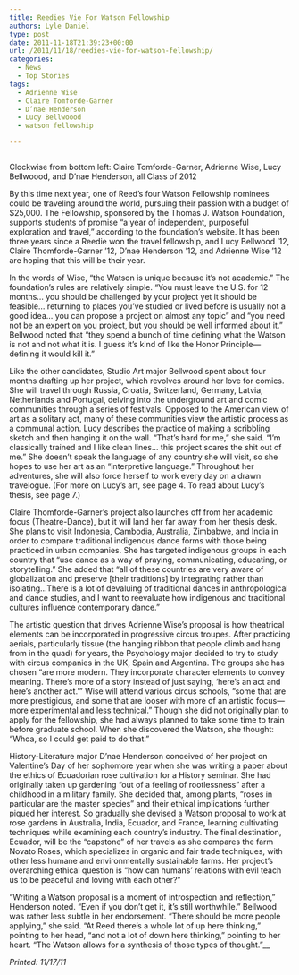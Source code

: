 ```yaml
---
title: Reedies Vie For Watson Fellowship
authors: Lyle Daniel
type: post
date: 2011-11-18T21:39:23+00:00
url: /2011/11/18/reedies-vie-for-watson-fellowship/
categories:
  - News
  - Top Stories
tags:
  - Adrienne Wise
  - Claire Tomforde-Garner
  - D’nae Henderson
  - Lucy Bellwoood
  - watson fellowship

---
```

<div id="attachment_997" style="width: 520px" class="wp-caption aligncenter">
  <a href="https://i2.wp.com/www.reedquest.org/wp-content/uploads/2011/11/watson1.jpg"><img class="size-full wp-image-997 " title="watson" src="https://i2.wp.com/www.reedquest.org/wp-content/uploads/2011/11/watson1.jpg?resize=510%2C340" alt="" data-recalc-dims="1" /></a>
  
  <p class="wp-caption-text">
    Clockwise from bottom left: Claire Tomforde-Garner, Adrienne Wise, Lucy Bellwoood, and D’nae Henderson, all Class of 2012
  </p>
</div>

By this time next year, one of Reed’s four Watson Fellowship nominees could be traveling around the world, pursuing their passion with a budget of $25,000. The Fellowship, sponsored by the Thomas J. Watson Foundation, supports students of promise “a year of independent, purposeful exploration and travel,” according to the foundation&#8217;s website. It has been three years since a Reedie won the travel fellowship, and Lucy Bellwood &#8217;12, Claire Thomforde-Garner &#8217;12, D’nae Henderson &#8217;12, and Adrienne Wise &#8217;12 are hoping that this will be their year.

In the words of Wise, “the Watson is unique because it’s not academic.” The foundation’s rules are relatively simple. “You must leave the U.S. for 12 months… you should be challenged by your project yet it should be feasible… returning to places you’ve studied or lived before is usually not a good idea… you can propose a project on almost any topic” and “you need not be an expert on you project, but you should be well informed about it.” Bellwood noted that “they spend a bunch of time defining what the Watson is not and not what it is. I guess it’s kind of like the Honor Principle—defining it would kill it.”

Like the other candidates, Studio Art major Bellwood spent about four months drafting up her project, which revolves around her love for comics.  She will travel through Russia, Croatia, Switzerland, Germany, Latvia, Netherlands and Portugal, delving into the underground art and comic communities through a series of festivals. Opposed to the American view of art as a solitary act, many of these communities view the artistic process as a communal action. Lucy describes the practice of making a scribbling sketch and then hanging it on the wall. “That’s hard for me,” she said. “I’m classically trained and I like clean lines… this project scares the shit out of me.” She doesn’t speak the language of any country she will visit, so she hopes to use her art as an “interpretive language.” Throughout her adventures, she will also force herself to work every day on a drawn travelogue. (For more on Lucy&#8217;s art, see page 4. To read about Lucy&#8217;s thesis, see page 7.)

Claire Thomforde-Garner’s project also launches off from her academic focus (Theatre-Dance), but it will land her far away from her thesis desk. She plans to visit Indonesia, Cambodia, Australia, Zimbabwe, and India in order to compare traditional indigenous dance forms with those being practiced in urban companies. She has targeted indigenous groups in each country that “use dance as a way of praying, communicating, educating, or storytelling.” She added that “all of these countries are very aware of globalization and preserve [their traditions] by integrating rather than isolating…There is a lot of devaluing of traditional dances in anthropological and dance studies, and I want to reevaluate how indigenous and traditional cultures influence contemporary dance.”

The artistic question that drives Adrienne Wise’s proposal is how theatrical elements can be incorporated in progressive circus troupes. After practicing aerials, particularly tissue (the hanging ribbon that people climb and hang from in the quad) for years, the Psychology major decided to try to study with circus companies in the UK, Spain and Argentina. The groups she has chosen “are more modern. They incorporate character elements to convey meaning. There’s more of a story instead of just saying, &#8216;here’s an act and here’s another act.&#8217;” Wise will attend various circus schools, “some that are more prestigious, and some that are looser with more of an artistic focus—more experimental and less technical.” Though she did not originally plan to apply for the fellowship, she had always planned to take some time to train before graduate school. When she discovered the Watson, she thought: “Whoa, so I could get paid to do that.”

History-Literature major D’nae Henderson conceived of her project on Valentine&#8217;s Day of her sophomore year when she was writing a paper about the ethics of Ecuadorian rose cultivation for a History seminar. She had originally taken up gardening “out of a feeling of rootlessness” after a childhood in a military family. She decided that, among plants, “roses in particular are the master species” and their ethical implications further piqued her interest. So gradually she devised a Watson proposal to work at rose gardens in Australia, India, Ecuador, and France, learning cultivating techniques while examining each country’s industry. The final destination, Ecuador, will be the “capstone” of her travels as she compares the farm Novato Roses, which specializes in organic and fair trade techniques, with other less humane and environmentally sustainable farms. Her project’s overarching ethical question is “how can humans’ relations with evil teach us to be peaceful and loving with each other?”

“Writing a Watson proposal is a moment of introspection and reflection,” Henderson noted. “Even if you don’t get it, it’s still worthwhile.” Bellwood was rather less subtle in her endorsement. “There should be more people applying,” she said. “At Reed there’s a whole lot of up here thinking,” pointing to her head, “and not a lot of down here thinking,” pointing to her heart. “The Watson allows for a synthesis of those types of thought.”__

_Printed: 11/17/11_

&nbsp;